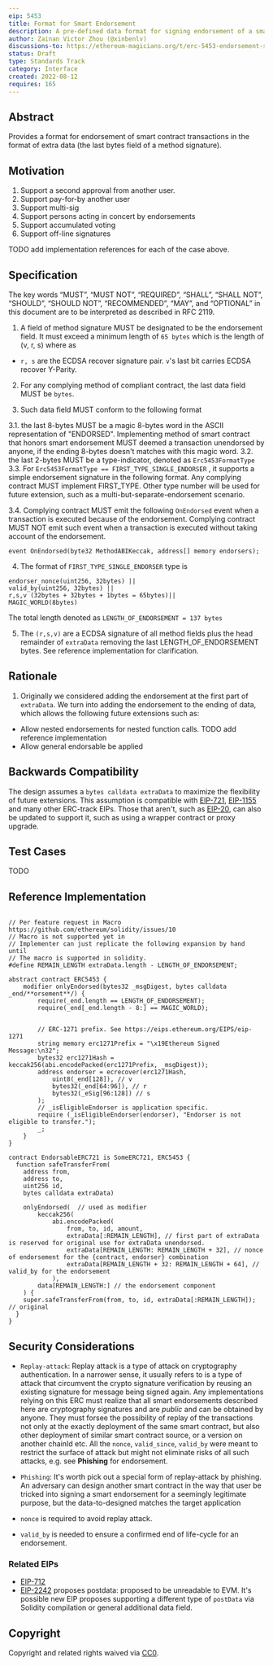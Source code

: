 ```yaml
---
eip: 5453
title: Format for Smart Endorsement
description: A pre-defined data format for signing endorsement of a smart contract transaction. 
author: Zainan Victor Zhou (@xinbenlv)
discussions-to: https://ethereum-magicians.org/t/erc-5453-endorsement-standard/10355
status: Draft
type: Standards Track
category: Interface
created: 2022-08-12
requires: 165
---
```

<!-- TODO add 5269 in requires after the ./eip-5269.md becomes available. -->
## Abstract

Provides a format for endorsement of smart contract transactions in the format of extra data (the last bytes field of a method signature).

## Motivation

1. Support a second approval from another user.
2. Support pay-for-by another user
3. Support multi-sig
4. Support persons acting in concert by endorsements
5. Support accumulated voting
6. Support off-line signatures

TODO add implementation references for each of the case above.

## Specification
The key words “MUST”, “MUST NOT”, “REQUIRED”, “SHALL”, “SHALL NOT”, “SHOULD”, “SHOULD NOT”, “RECOMMENDED”, “MAY”, and “OPTIONAL” in this document are to be interpreted as described in RFC 2119.

1. A field of method signature MUST be designated to be the endorsement field.
It must exceed a minimum length of `65 bytes` which is the length of (v, r, s) where as

- `r, s` are the ECDSA recover signature pair. `v`'s last bit carries ECDSA recover Y-Parity.

2. For any complying method of compliant contract, the last data field MUST be `bytes`.

3. Such data field MUST conform to the following format

3.1. the last 8-bytes MUST be a magic 8-bytes word in the ASCII representation of "ENDORSED".
Implementing method of smart contract that honors smart endorsement MUST deemed a transaction unendorsed by anyone,
if the ending 8-bytes doesn't matches with this magic word.
3.2. the last 2-bytes MUST be a type-indicator, denoted as `Erc5453FormatType`
3.3. For `Erc5453FormatType == FIRST_TYPE_SINGLE_ENDORSER` <!--TODO determine a type number-->,
it supports a simple endorsement signature in the following format. Any complying contract MUST implement FIRST_TYPE.
Other type number will be used for future extension, such as a multi-but-separate-endorsement scenario.

3.4. Complying contract MUST emit the following `OnEndorsed` event when a transaction is executed because of the endorsement. Complying contract MUST NOT emit such event when a transaction is executed without taking account of the endorsement.

```solidity
event OnEndorsed(byte32 MethodABIKeccak, address[] memory endorsers);
```

4. The format of `FIRST_TYPE_SINGLE_ENDORSER` type is

```solidity
endorser_nonce(uint256, 32bytes) ||
valid_by(uint256, 32bytes) ||
r,s,v (32bytes + 32bytes + 1bytes = 65bytes)||
MAGIC_WORLD(8bytes)
```

The total length denoted as `LENGTH_OF_ENDORSEMENT = 137 bytes`

5. The `(r,s,v)` are a ECDSA signature of all method fields plus the head remainder of `extraData` removing
the last LENGTH_OF_ENDORSEMENT bytes. See reference implementation for clarification.

## Rationale

<!-- TODO add the following after EIP-5269 becomes available
1. Choosing [EIP-5269] instead of [EIP-165](./eip-165.md) because the data format cannot be represented by format.
 -->

1. Originally we considered adding the endorsement at the first part of `extraData`. We turn into adding the endorsement to the ending of data, which allows the following future extensions such as:

- Allow nested endorsements for nested function calls. TODO add reference implementation
- Allow general endorsable be applied

## Backwards Compatibility

The design assumes a `bytes calldata extraData` to maximize the flexibility of future extensions.
This assumption is compatible with [EIP-721](eip-721.md), [EIP-1155](eip-1155.md) and many other ERC-track EIPs.
Those that aren't, such as [EIP-20](./eip-20.md), can also be updated to support it,
such as using a wrapper contract or proxy upgrade.

## Test Cases
TODO

## Reference Implementation
```solidity

// Per feature request in Macro https://github.com/ethereum/solidity/issues/10
// Macro is not supported yet in
// Implementer can just replicate the following expansion by hand until
// The macro is supported in solidity.
#define REMAIN_LENGTH extraData.length - LENGTH_OF_ENDORSEMENT;

abstract contract ERC5453 {
    modifier onlyEndorsed(bytes32 _msgDigest, bytes calldata _end/**orsement**/) {
        require(_end.length == LENGTH_OF_ENDORSEMENT);
        require(_end[_end.length - 8:] == MAGIC_WORLD);


        // ERC-1271 prefix. See https://eips.ethereum.org/EIPS/eip-1271
        string memory erc1271Prefix = "\x19Ethereum Signed Message:\n32";
        bytes32 erc1271Hash = keccak256(abi.encodePacked(erc1271Prefix, _msgDigest));
        address endorser = ecrecover(erc1271Hash,
            uint8(_end[128]), // v
            bytes32(_end[64:96]), // r
            bytes32(_eSig[96:128]) // s
        );
        // _isEligibleEndorser is application specific.
        require (_isEligibleEndorser(endorser), "Endorser is not eligible to transfer.");
        _;
    }
}

contract EndorsableERC721 is SomeERC721, ERC5453 {
  function safeTransferFrom(
    address from,
    address to,
    uint256 id,
    bytes calldata extraData)

    onlyEndorsed(  // used as modifier
        keccak256(
            abi.encodePacked(
                from, to, id, amount,
                extraData[:REMAIN_LENGTH], // first part of extraData is reserved for original use for extraData unendorsed.
                extraData[REMAIN_LENGTH: REMAIN_LENGTH + 32], // nonce of endorsement for the {contract, endorser} combination
                extraData[REMAIN_LENGTH + 32: REMAIN_LENGTH + 64], // valid_by for the endorsement
            ),
        data[REMAIN_LENGTH:] // the endorsement component
    ) {
    super.safeTransferFrom(from, to, id, extraData[:REMAIN_LENGTH]); // original
  }
}
```

## Security Considerations

- `Replay-attack`: Replay attack is a type of attack on cryptography authentication.
In a narrower sense, it usually refers to is a type of attack that circumvent the crypto
signature verification by reusing an existing signature for message being signed again.
Any implementations relying on this ERC must realize that all smart endorsements
described here are cryptography signatures and are *public* and can be obtained by anyone.
They must forsee the possibility of replay of the transactions not only
at the exactly deployment of the same smart contract, but also other deployment
of similar smart contract source, or a version on another chainId etc.
All the `nonce`, `valid_since`, `valid_by` were meant to restrict the surface of attack but
might not eliminate risks of all such attacks, e.g. see **Phishing** for endorsement.

- `Phishing`: It's worth pick out a special form of replay-attack by phishing.
An adversary can design another smart contract in the way that user be tricked
into signing a smart endorsement for a seemingly legitimate purpose,
but the data-to-designed matches the target application

- `nonce` is required to avoid replay attack.
- `valid_by` is needed to ensure a confirmed end of life-cycle for an endorsement.

### Related EIPs

- [EIP-712](./eip-712.md)
- [EIP-2242](./eip-2242.md) proposes postdata: proposed to be unreadable to EVM. It's possible new EIP
proposes supporting a different type of `postData` via Solidity compilation or general additional data
field.

## Copyright
Copyright and related rights waived via [CC0](../LICENSE.md).
